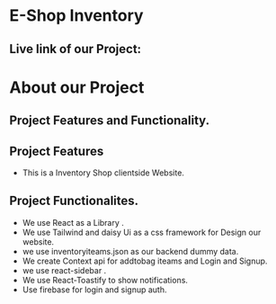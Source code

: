 # E-Shop Inventory

## Live link of our Project: 

# About our Project
## Project Features and Functionality.
## Project Features
* This is a  Inventory Shop clientside Website.

## Project  Functionalites.
* We use React as a Library .
* We use Tailwind and daisy Ui as a css framework for Design our website.
* we use inventoryiteams.json as our backend dummy data.
* We create Context api for addtobag iteams and Login and Signup.
* we use react-sidebar .
* We use React-Toastify  to show notifications. 
* Use firebase for login and signup auth.


